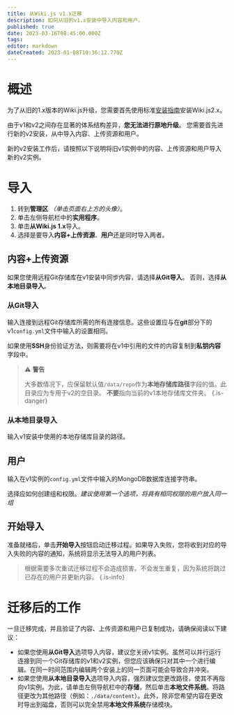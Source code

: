 ```yaml
---
title: 从Wiki.js v1.x迁移
description: 如何从旧的v1.x安装中导入内容和用户。
published: true
date: 2023-03-16T08:45:00.000Z
tags: 
editor: markdown
dateCreated: 2023-01-08T10:36:12.770Z
---
```


# 概述

为了从旧的1.x版本的Wiki.js升级，您需要首先使用标准[安装指南](/install)安装Wiki.js2.x。

由于v1和v2之间存在显著的体系结构差异，**您无法进行原地升级**。
您需要首先进行新的v2安装，从中导入内容、上传资源和用户。

新的v2安装工作后，请按照以下说明将旧v1实例中的内容、上传资源和用户导入新的v2实例。

# 导入

1. 转到**管理区** *（单击页面右上方的头像）*。
1. 单击左侧导航栏中的**实用程序**。
1. 单击**从Wiki.js 1.x**导入。
1. 选择是要导入**内容+上传资源**、**用户**还是同时导入两者。

## 内容+上传资源

如果您使用远程Git存储库在v1安装中同步内容，请选择**从Git导入**。
否则，选择**从本地目录导入**。

### 从Git导入

输入连接到远程Git存储库所需的所有连接信息。这些设置应与在**git**部分下的v1`config.yml`文件中输入的设置相同。

如果使用**SSH**身份验证方法，则需要将在v1中引用的文件的内容复制到**私钥内容**字段中。

> :warning: **警告**
>
> 大多数情况下，应保留默认值`/data/repo`作为**本地存储库路径**字段的值。此目录应为专用于v2的空目录。
> **不要**指向当前的v1本地存储库文件夹。
{.is-danger}

### 从本地目录导入

输入v1安装中使用的本地存储库目录的路径。

## 用户

输入在v1实例的`config.yml`文件中输入的MongoDB数据库连接字符串。

选择应如何创建组和权限。*建议使用第一个选项，将具有相同权限的用户放入同一组*

## 开始导入

准备就绪后，单击**开始导入**按钮启动迁移过程。如果导入失败，您将收到对应的导入失败的内容的通知，系统将显示无法导入的用户列表。

> 根据需要多次重试迁移过程不会造成损害。不会发生重复，因为系统将跳过已存在的用户并更新内容。
{.is-info}

# 迁移后的工作

一旦迁移完成，并且验证了内容、上传资源和用户已复制成功，请确保阅读以下建议：

- 如果您使用**从Git导入**选项导入内容，建议您关闭v1实例。虽然可以并行运行连接到同一个Git存储库的v1和v2实例，但您应该确保只对其中一个进行编辑。在同一时间范围内编辑两个安装上的同一页面可能会导致合并冲突。
- 如果您使用**从本地目录导入**选项导入内容，强烈建议您更改路径，使其不再指向v1实例。为此，请单击左侧导航栏中的**存储**，然后单击**本地文件系统**。将路径更改为其他路径（例如：`./data/content`）。此外，除非您希望内容在更改时导出到磁盘，否则可以完全禁用**本地文件系统**存储模块。

